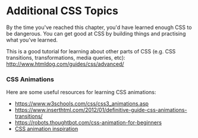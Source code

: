 # Additional CSS Topics

By the time you've reached this chapter, you'd have learned enough CSS to be dangerous. You can get good at CSS by building things and practising what you've learned. 

This is a good tutorial for learning about other parts of CSS (e.g. CSS transitions, transformations, media queries, etc):
http://www.htmldog.com/guides/css/advanced/

### CSS Animations

Here are some useful resources for learning CSS animations:
- https://www.w3schools.com/css/css3_animations.asp
- https://www.inserthtml.com/2012/01/definitive-guide-css-animations-transitions/
- https://robots.thoughtbot.com/css-animation-for-beginners
- [CSS animation inspiration](https://cssanimation.rocks/)